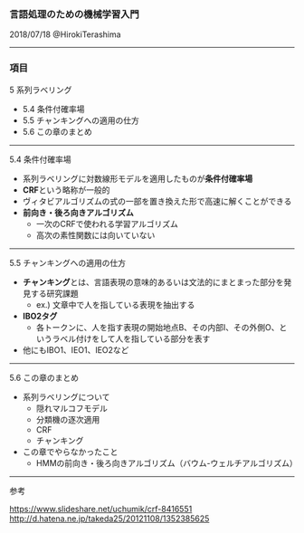 ### 言語処理のための機械学習入門

2018/07/18 @HirokiTerashima

---

### 項目

5 系列ラベリング

- 5.4 条件付確率場
- 5.5 チャンキングへの適用の仕方
- 5.6 この章のまとめ

---

5.4 条件付確率場

- 系列ラベリングに対数線形モデルを適用したものが**条件付確率場**
- **CRF**という略称が一般的
- ヴィタビアルゴリズムの式の一部を置き換えた形で高速に解くことができる
- **前向き・後ろ向きアルゴリズム**
  - 一次のCRFで使われる学習アルゴリズム
  - 高次の素性関数には向いていない

---

5.5 チャンキングへの適用の仕方

- **チャンキング**とは、言語表現の意味的あるいは文法的にまとまった部分を発見する研究課題
  - ex.) 文章中で人を指している表現を抽出する
- **IBO2タグ**
  - 各トークンに、人を指す表現の開始地点B、その内部I、その外側O、というラベル付けをして人を指している部分を表す
- 他にもIBO1、IEO1、IEO2など

---

5.6 この章のまとめ

- 系列ラベリングについて
  - 隠れマルコフモデル
  - 分類機の逐次適用
  - CRF
  - チャンキング
- この章でやらなかったこと
  - HMMの前向き・後ろ向きアルゴリズム（バウム-ウェルチアルゴリズム）

---

参考

https://www.slideshare.net/uchumik/crf-8416551
http://d.hatena.ne.jp/takeda25/20121108/1352385625

